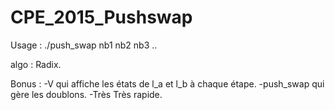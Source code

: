 # CPE_2015_Pushswap

Usage : 
      ./push_swap nb1 nb2 nb3 ..

algo  : Radix.

Bonus : -V qui affiche les états de l_a et l_b à chaque étape.
      	-push_swap qui gère les doublons.
	-Très Très rapide.
